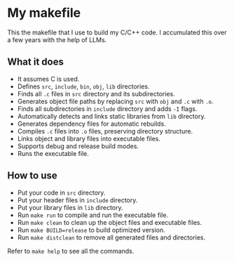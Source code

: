 # My makefile

This the makefile that I use to build my C/C++ code.
I accumulated this over a few years with the help of LLMs.

## What it does

- It assumes C is used.
- Defines `src`, `include`, `bin`, `obj`, `lib` directories.
- Finds all `.c` files in `src` directory and its subdirectories.
- Generates object file paths by replacing `src` with `obj` and `.c` with `.o`.
- Finds all subdirectories in `include` directory and adds `-I` flags.
- Automatically detects and links static libraries from `lib` directory.
- Generates dependency files for automatic rebuilds.
- Compiles `.c` files into `.o` files, preserving directory structure.
- Links object and library files into executable files.
- Supports debug and release build modes.
- Runs the executable file.

## How to use

- Put your code in `src` directory.
- Put your header files in `include` directory.
- Put your library files in `lib` directory.
- Run `make run` to compile and run the executable file.
- Run `make clean` to clean up the object files and executable files.
- Run `make BUILD=release` to build optimized version.
- Run `make distclean` to remove all generated files and directories.

Refer to `make help` to see all the commands.
